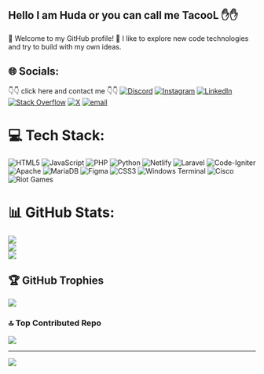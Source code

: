 ## Hello I am Huda or you can call me TacooL ✋✋

👋 Welcome to my GitHub profile!
👋 I like to explore new code technologies and try to build with my own ideas.

## 🌐 Socials:

👇👇 click here and contact me 👇👇
[![Discord](https://img.shields.io/badge/Discord-%237289DA.svg?logo=discord&logoColor=white)](https://discord.gg/TaCooL#huhu2) [![Instagram](https://img.shields.io/badge/Instagram-%23E4405F.svg?logo=Instagram&logoColor=white)](https://instagram.com/coolhuhu2) [![LinkedIn](https://img.shields.io/badge/LinkedIn-%230077B5.svg?logo=linkedin&logoColor=white)](https://linkedin.com/in/muhammad-miftahul-huda-215b0229b) [![Stack Overflow](https://img.shields.io/badge/-Stackoverflow-FE7A16?logo=stack-overflow&logoColor=white)](https://stackoverflow.com/users/19822838) [![X](https://img.shields.io/badge/X-black.svg?logo=X&logoColor=white)](https://x.com/Huhuh21) [![email](https://img.shields.io/badge/Email-D14836?logo=gmail&logoColor=white)](mailto:miftahh23233@gmail.com)

# 💻 Tech Stack:

![HTML5](https://img.shields.io/badge/html5-%23E34F26.svg?style=for-the-badge&logo=html5&logoColor=white) ![JavaScript](https://img.shields.io/badge/javascript-%23323330.svg?style=for-the-badge&logo=javascript&logoColor=%23F7DF1E) ![PHP](https://img.shields.io/badge/php-%23777BB4.svg?style=for-the-badge&logo=php&logoColor=white) ![Python](https://img.shields.io/badge/python-3670A0?style=for-the-badge&logo=python&logoColor=ffdd54) ![Netlify](https://img.shields.io/badge/netlify-%23000000.svg?style=for-the-badge&logo=netlify&logoColor=#00C7B7) ![Laravel](https://img.shields.io/badge/laravel-%23FF2D20.svg?style=for-the-badge&logo=laravel&logoColor=white) ![Code-Igniter](https://img.shields.io/badge/CodeIgniter-%23EF4223.svg?style=for-the-badge&logo=codeIgniter&logoColor=white) ![Apache](https://img.shields.io/badge/apache-%23D42029.svg?style=for-the-badge&logo=apache&logoColor=white) ![MariaDB](https://img.shields.io/badge/MariaDB-003545?style=for-the-badge&logo=mariadb&logoColor=white) ![Figma](https://img.shields.io/badge/figma-%23F24E1E.svg?style=for-the-badge&logo=figma&logoColor=white) ![CSS3](https://img.shields.io/badge/css3-%231572B6.svg?style=for-the-badge&logo=css3&logoColor=white) ![Windows Terminal](https://img.shields.io/badge/Windows%20Terminal-%234D4D4D.svg?style=for-the-badge&logo=windows-terminal&logoColor=white) ![Cisco](https://img.shields.io/badge/cisco-%23049fd9.svg?style=for-the-badge&logo=cisco&logoColor=black) ![Riot Games](https://img.shields.io/badge/riotgames-D32936.svg?style=for-the-badge&logo=riotgames&logoColor=white)

# 📊 GitHub Stats:

![](https://github-readme-stats.vercel.app/api?username=Miftahulhud2&theme=dark&hide_border=false&include_all_commits=false&count_private=false)<br/>
![](https://nirzak-streak-stats.vercel.app/?user=Miftahulhud2&theme=dark&hide_border=false)<br/>
![](https://github-readme-stats.vercel.app/api/top-langs/?username=Miftahulhud2&theme=dark&hide_border=false&include_all_commits=false&count_private=false&layout=compact)

## 🏆 GitHub Trophies

![](https://github-profile-trophy.vercel.app/?username=Miftahulhud2&theme=radical&no-frame=false&no-bg=true&margin-w=4)

### 🔝 Top Contributed Repo

![](https://github-contributor-stats.vercel.app/api?username=Miftahulhud2&limit=5&theme=dark&combine_all_yearly_contributions=true)

---

[![](https://visitcount.itsvg.in/api?id=Miftahulhud2&icon=0&color=0)](https://visitcount.itsvg.in)
